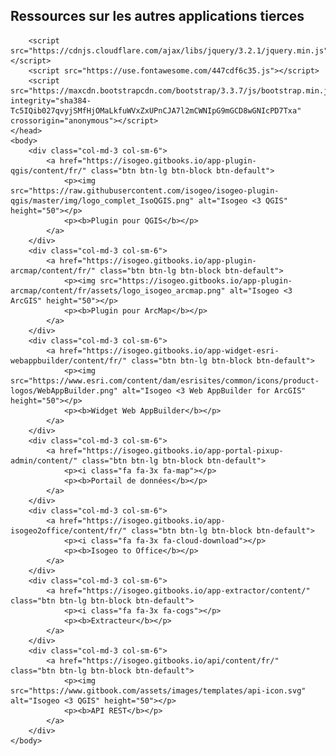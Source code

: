 ## Ressources sur les autres applications tierces

<html>
	<head>
		<link href="https://maxcdn.bootstrapcdn.com/bootstrap/3.3.7/css/bootstrap.min.css" rel="stylesheet" integrity="sha384-BVYiiSIFeK1dGmJRAkycuHAHRg32OmUcww7on3RYdg4Va+PmSTsz/K68vbdEjh4u" crossorigin="anonymous">
		<link rel="stylesheet" href="https://maxcdn.bootstrapcdn.com/bootstrap/3.3.7/css/bootstrap-theme.min.css" integrity="sha384-rHyoN1iRsVXV4nD0JutlnGaslCJuC7uwjduW9SVrLvRYooPp2bWYgmgJQIXwl/Sp" crossorigin="anonymous">

		<script src="https://cdnjs.cloudflare.com/ajax/libs/jquery/3.2.1/jquery.min.js"></script>
		<script src="https://use.fontawesome.com/447cdf6c35.js"></script>
		<script src="https://maxcdn.bootstrapcdn.com/bootstrap/3.3.7/js/bootstrap.min.js" integrity="sha384-Tc5IQib027qvyjSMfHjOMaLkfuWVxZxUPnCJA7l2mCWNIpG9mGCD8wGNIcPD7Txa" crossorigin="anonymous"></script>
	</head>
	<body>
		<div class="col-md-3 col-sm-6">
			<a href="https://isogeo.gitbooks.io/app-plugin-qgis/content/fr/" class="btn btn-lg btn-block btn-default">
				<p><img src="https://raw.githubusercontent.com/isogeo/isogeo-plugin-qgis/master/img/logo_complet_IsoQGIS.png" alt="Isogeo <3 QGIS" height="50"></p>
				<p><b>Plugin pour QGIS</b></p>
			</a>
		</div>
		<div class="col-md-3 col-sm-6">
			<a href="https://isogeo.gitbooks.io/app-plugin-arcmap/content/fr/" class="btn btn-lg btn-block btn-default">
				<p><img src="https://isogeo.gitbooks.io/app-plugin-arcmap/content/fr/assets/logo_isogeo_arcmap.png" alt="Isogeo <3 ArcGIS" height="50"></p>
				<p><b>Plugin pour ArcMap</b></p>
			</a>
		</div>
		<div class="col-md-3 col-sm-6">
			<a href="https://isogeo.gitbooks.io/app-widget-esri-webappbuilder/content/fr/" class="btn btn-lg btn-block btn-default">
				<p><img src="https://www.esri.com/content/dam/esrisites/common/icons/product-logos/WebAppBuilder.png" alt="Isogeo <3 Web AppBuilder for ArcGIS" height="50"></p>
				<p><b>Widget Web AppBuilder</b></p>
			</a>
		</div>
		<div class="col-md-3 col-sm-6">
			<a href="https://isogeo.gitbooks.io/app-portal-pixup-admin/content/" class="btn btn-lg btn-block btn-default">
				<p><i class="fa fa-3x fa-map"></p>
				<p><b>Portail de données</b></p>
			</a>
		</div>
		<div class="col-md-3 col-sm-6">
			<a href="https://isogeo.gitbooks.io/app-isogeo2office/content/fr/" class="btn btn-lg btn-block btn-default">
				<p><i class="fa fa-3x fa-cloud-download"></p>
				<p><b>Isogeo to Office</b></p>
			</a>
		</div>
		<div class="col-md-3 col-sm-6">
			<a href="https://isogeo.gitbooks.io/app-extractor/content/" class="btn btn-lg btn-block btn-default">
				<p><i class="fa fa-3x fa-cogs"></p>
				<p><b>Extracteur</b></p>
			</a>
		</div>
		<div class="col-md-3 col-sm-6">
			<a href="https://isogeo.gitbooks.io/api/content/fr/" class="btn btn-lg btn-block btn-default">
				<p><img src="https://www.gitbook.com/assets/images/templates/api-icon.svg" alt="Isogeo <3 QGIS" height="50"></p>
				<p><b>API REST</b></p>
			</a>
		</div>
	</body>
</html>
